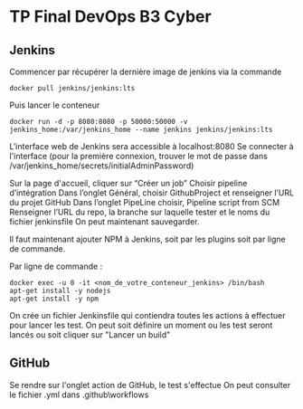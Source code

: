 # TP Final DevOps B3 Cyber

## Jenkins
Commencer par récupérer la dernière image de jenkins via la commande  
```docker
docker pull jenkins/jenkins:lts
```

Puis lancer le conteneur
```docker
docker run -d -p 8080:8080 -p 50000:50000 -v jenkins_home:/var/jenkins_home --name jenkins jenkins/jenkins:lts
```

L'interface web de Jenkins sera accessible à localhost:8080
Se connecter à l'interface (pour la première connexion, trouver le mot de passe dans /var/jenkins_home/secrets/initialAdminPassword)

Sur la page d'accueil, cliquer sur “Créer un job”
Choisir pipeline d’intégration
Dans l’onglet Général, choisir GithubProject et renseigner l’URL du projet GitHub
Dans l’onglet PipeLine choisir, Pipeline script from SCM
Renseigner l’URL du repo, la branche sur laquelle tester et le noms du fichier jenkinsfile
On peut maintenant sauvegarder.

Il faut maintenant ajouter NPM à Jenkins, soit par les plugins soit par ligne de commande.

Par ligne de commande : 
```
docker exec -u 0 -it <nom_de_votre_conteneur_jenkins> /bin/bash
apt-get install -y nodejs
apt-get install -y npm
```

On crée un fichier Jenkinsfile qui contiendra toutes les actions à effectuer pour lancer les test.
On peut soit définire un moment ou les test seront lancés ou soit cliquer sur "Lancer un build"


## GitHub

Se rendre sur l'onglet action de GitHub, le test s'effectue
On peut consulter le fichier .yml dans .github\workflows
